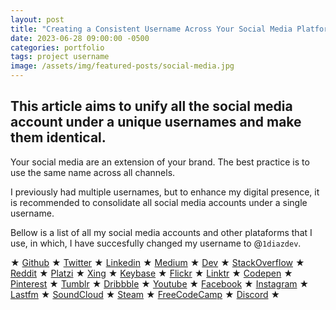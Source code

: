 ```yaml
---
layout: post
title: "Creating a Consistent Username Across Your Social Media Platforms"
date: 2023-06-28 09:00:00 -0500
categories: portfolio
tags: project username
image: /assets/img/featured-posts/social-media.jpg
---
```


## This article aims to unify all the social media account under a unique usernames and make them identical.

Your social media are an extension of your brand. The best practice is to use the same name across all channels.

I previously had multiple usernames, but to enhance my digital presence, it is recommended to consolidate all social media accounts under a single username.

Bellow is a list of all my social media accounts and other plataforms that I use, in which, I have succesfully changed my username to @`1diazdev`.

★ [Github](https://github.com/JuanPabloDiaz "@JuanPabloDiaz")
★ [Twitter](https://twitter.com/1diazdev "@1diazdev")
★ [Linkedin](https://www.linkedin.com/in/1diazdev "@1diazdev")
★ [Medium](https://medium.com/@1diazdev "@1diazdev")
★ [Dev](https://dev.to/1diazdev "@1diazdev")
★ [StackOverflow](https://www.stackoverflow.com/users/9374650/juan-diaz "@9374650/juan-diaz")
★ [Reddit](https://www.reddit.com/user/1diazdev "@1diazdev")
★ [Platzi](https://platzi.com/p/1diazdev "@1diazdev")
★ [Xing](https://www.xing.com/profile/juan_diaz077927 "@juan_diaz077927")
★ [Keybase](https://keybase.io/1diazdev "@1diazdev")
★ [Flickr](https://www.flickr.com/1diazdev "@1diazdev")
★ [Linktr](https://linktr.ee/1diazdev "@1diazdev")
★ [Codepen](https://codepen.io/1diazdev "@1diazdev")
★ [Pinterest](https://www.pinterest.com/1diazdev "@1diazdev")
★ [Tumblr](www.tumblr.com/1diazdev "@1diazdev")
★ [Dribbble](https://dribbble.com/1diazdev "@1diazdev")
★ [Youtube](https://www.youtube.com/@1diazdev "@1diazdev")
★ [Facebook](https://facebook.com/1diazdev "@1diazdev")
★ [Instagram](https://instagram.com/1diazdev "@1diazdev")
★ [Lastfm](https://www.last.fm/user/jpdiazdev "@1diazdev")
★ [SoundCloud](https://soundcloud.com/1diazdev "@1diazdev")
★ [Steam](https://steamcommunity.com/profiles/76561199348768743/ "@jpdiaz0")
★ [FreeCodeCamp](https://www.freecodecamp.org/1diazdev "@1diazdev")
★ [Discord](https://discord.com/1diazdev "@1diazdev")
★

<!--  DO NOT MODIFY this structure,
 I will use it to add it to my config.yml file


- github: "JuanPabloDiaz"
- twitter: 1diazdev
- linkedin: 1diazdev
- medium: 1diazdev
- stackoverflow: 9374650/juan-diaz
- reddit: 1diazdev
- platzi: 1diazdev
- xing: juan_diaz077927
- keybase: 1diazdev
- flickr: 1diazdev
- linktr: 1diazdev
- codepen: 1diazdev
- pinterest: 1diazdev
- tumblr: 1diazdev
- dribbble: 1diazdev
- youtube: 1diazdev
- bitbucket: 1diazdev
- facebook: 1diazdev
- instagram: 1diazdev
- lastfm: jpdiazdev
- soundcloud: 1diazdev
- steam: jpdiaz0
- freecodecamp: 1diazdev
- dev: 1diazdev

 -->
